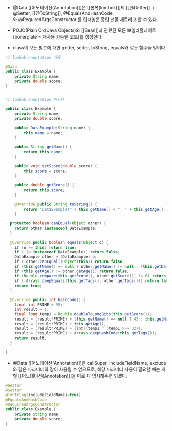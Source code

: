 - @Data [[어노테이션(Annotation)]]은 [[롬복(lombok)]]의 [[@Getter]]  / @Setter, [[@ToString]], @EqualsAndHashCode와 @RequiredArgsConstructor 를 합쳐놓은 종합 선물 세트라고 할 수 있다. 

- POJO(Plain Old Java Objects)와 [[Bean]]과 관련된 모든 보일러플레이트(boilerplate = 재사용 가능한 코드)를 생성한다.

- class의 모든 필드에 대한 getter, setter, toString, equals와 같은 함수들 말이다.

```java
// lombok annotation 사용

@Data
public class Example {
    private String name;
    private double score;
}


// lombok annotation 미사용

public class Example {
    private String name;
    private double score;
	
    public DataExample(String name) {
        this.name = name;
    }
	  
    public String getName() {
        return this.name;
    }
	  
    public void setScore(double score) {
        this.score = score;
    }
	  
    public double getScore() {
        return this.score;
    }
	  
    @Override public String toString() {
        return "DataExample(" + this.getName() + ", " + this.getAge() + ", " + this.getScore() + ", " + Arrays.deepToString(this.getTags()) + ")";
    }
  
  protected boolean canEqual(Object other) {
    return other instanceof DataExample;
  }
  
  @Override public boolean equals(Object o) {
    if (o == this) return true;
    if (!(o instanceof DataExample)) return false;
    DataExample other = (DataExample) o;
    if (!other.canEqual((Object)this)) return false;
    if (this.getName() == null ? other.getName() != null : !this.getName().equals(other.getName())) return false;
    if (this.getAge() != other.getAge()) return false;
    if (Double.compare(this.getScore(), other.getScore()) != 0) return false;
    if (!Arrays.deepEquals(this.getTags(), other.getTags())) return false;
    return true;
  }
  
  @Override public int hashCode() {
    final int PRIME = 59;
    int result = 1;
    final long temp1 = Double.doubleToLongBits(this.getScore());
    result = (result*PRIME) + (this.getName() == null ? 43 : this.getName().hashCode());
    result = (result*PRIME) + this.getAge();
    result = (result*PRIME) + (int)(temp1 ^ (temp1 >>> 32));
    result = (result*PRIME) + Arrays.deepHashCode(this.getTags());
    return result;
  }
  
}
```

- @Data [[어노테이션(Annotation)]]은 callSuper, includeFieldName, exclude와 같은 파라미터와 같이 사용될 수 없으므로, 해당 파라미터 사용이 필요할 때는 개별 [[어노테이션(Annotation)]]을 따로 다 명시해주면 되겠다.

```java
@Getter
@Setter
@ToString(includeFieldNames=true)
@EqualsAndHashCode
@RequiredArgsConstructor
public class Example {
    private String name;
    private double score;
}
```